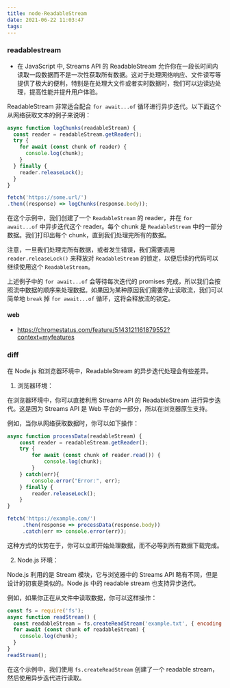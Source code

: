 ```yaml
---
title: node-ReadableStream
date: 2021-06-22 11:03:47
tags:
---
```


### readablestream
- 在 JavaScript 中, Streams API 的 ReadableStream 允许你在一段长时间内读取一段数据而不是一次性获取所有数据。这对于处理网络响应、文件读写等提供了极大的便利，特别是在处理大文件或者实时数据时，我们可以边读边处理，提高性能并提升用户体验。

ReadableStream 非常适合配合 `for await...of` 循环进行异步迭代。以下面这个从网络获取文本的例子来说明：

```javascript
async function logChunks(readableStream) {
  const reader = readableStream.getReader();
  try {
    for await (const chunk of reader) {
      console.log(chunk);
    }
  } finally {
    reader.releaseLock();
  }
}

fetch('https://some.url/')
.then((response) => logChunks(response.body));
```

在这个示例中，我们创建了一个 `ReadableStream` 的 reader，并在 `for await...of` 中异步迭代这个 reader。每个 chunk 是 `ReadableStream` 中的一部分数据。我们打印出每个 chunk，直到我们处理完所有的数据。

注意，一旦我们处理完所有数据，或者发生错误，我们需要调用 `reader.releaseLock()` 来释放对 `ReadableStream` 的锁定，以便后续的代码可以继续使用这个 `ReadableStream`。

上述例子中的 `for await...of` 会等待每次迭代的 promises 完成，所以我们会按照流中数据的顺序来处理数据。如果因为某种原因我们需要停止读取流，我们可以简单地 `break` 掉 `for await...of` 循环，这将会释放流的锁定。

#### web
- https://chromestatus.com/feature/5143121161879552?context=myfeatures

### diff
在 Node.js 和浏览器环境中，ReadableStream 的异步迭代处理会有些差异。

1. 浏览器环境：

在浏览器环境中，你可以直接利用 Streams API 的 ReadableStream 进行异步迭代。这是因为 Streams API 是 Web 平台的一部分，所以在浏览器原生支持。

例如，当你从网络获取数据时，你可以如下操作：
```javascript
async function processData(readableStream) {
    const reader = readableStream.getReader();
    try {
        for await (const chunk of reader.read()) {
            console.log(chunk);
        }
    } catch(err){
        console.error("Error:", err);
    } finally {
        reader.releaseLock();
    }
}

fetch('https://example.com/')
     .then(response => processData(response.body))
     .catch(err => console.error(err));
```
这种方式的优势在于，你可以立即开始处理数据，而不必等到所有数据下载完成。

2. Node.js 环境：

Node.js 利用的是 Stream 模块，它与浏览器中的 Streams API 略有不同，但是设计的初衷是类似的。Node.js 中的 readable stream 也支持异步迭代。

例如，如果你正在从文件中读取数据，你可以这样操作：

```javascript
const fs = require('fs');
async function readStream() {
  const readableStream = fs.createReadStream('example.txt', { encoding: 'utf8', highWaterMark: 1024 });
  for await (const chunk of readableStream) {
    console.log(chunk);
  }
}
readStream();
```
在这个示例中，我们使用 `fs.createReadStream` 创建了一个 readable stream，然后使用异步迭代进行读取。